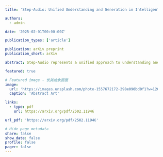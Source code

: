 ```yaml
---
title: 'Step-Audio: Unified Understanding and Generation in Intelligent Speech Interaction'

authors:
  - admin

date: '2025-02-01T00:00:00Z'

publication_types: ['article']

publication: arXiv preprint
publication_short: arXiv

abstract: Step-Audio represents a unified approach to understanding and generation in intelligent speech interaction systems, advancing the capabilities of audio language models.

featured: true

# Featured image - 优美抽象画面
image:
  url: 'https://images.unsplash.com/photo-1557672172-298e090bd0f1?w=1200&q=80'
  caption: 'Abstract Art'

links:
  - type: pdf
    url: https://arxiv.org/pdf/2502.11946

url_pdf: 'https://arxiv.org/pdf/2502.11946'

# Hide page metadata
share: false
show_date: false
profile: false
pager: false
---
```

